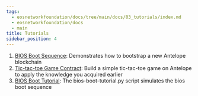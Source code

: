 ```yaml
---
tags:
  - eosnetworkfoundation/docs/tree/main/docs/03_tutorials/index.md
  - eosnetworkfoundation/docs
  - main
title: Tutorials
sidebar_position: 4
---
```


1. [BIOS Boot Sequence](10_bios-boot-sequence.md): Demonstrates how to bootstrap a new Antelope blockchain
2. [Tic-tac-toe Game Contract](20_tic-tac-toe-game-smart-contract-single-node.md): Build a simple tic-tac-toe game on Antelope to apply the knowledge you acquired earlier
3. [BIOS Boot Tutorial](bios-boot-tutorial.md): The bios-boot-tutorial.py script simulates the bios boot sequence
